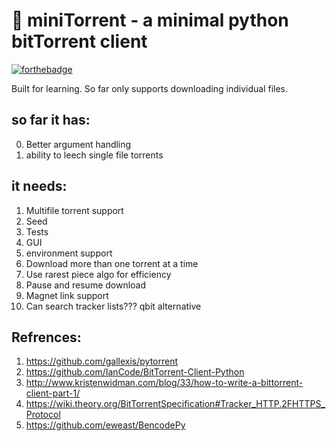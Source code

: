 # 🥐 miniTorrent - a minimal python bitTorrent client

[![forthebadge](https://forthebadge.com/images/badges/made-with-python.svg)](https://forthebadge.com)

Built for learning. So far only supports downloading individual files.

## so far it has:
0. Better argument handling
1. ability to leech single file torrents 

## it needs:
1. Multifile torrent support
2. Seed
3. Tests
4. GUI
5. environment support
6. Download more than one torrent at a time
7. Use rarest piece algo for efficiency
8. Pause and resume download
9. Magnet link support
10. Can search tracker lists??? qbit alternative

## Refrences:
1. https://github.com/gallexis/pytorrent
2. https://github.com/IanCode/BitTorrent-Client-Python
3. http://www.kristenwidman.com/blog/33/how-to-write-a-bittorrent-client-part-1/
4. https://wiki.theory.org/BitTorrentSpecification#Tracker_HTTP.2FHTTPS_Protocol
5. https://github.com/eweast/BencodePy

